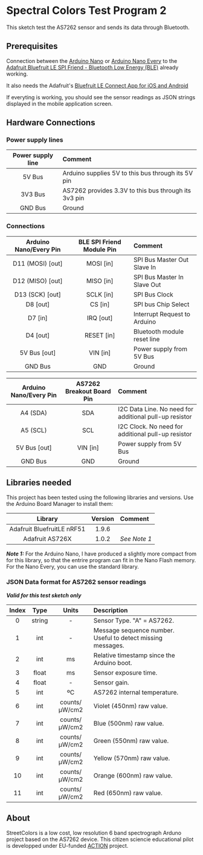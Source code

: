 # Spectral Colors Test Program 2

This sketch test the AS7262 sensor and sends its data through Bluetooth. 

## Prerequisites

Connection between the [Arduino Nano](https://store.arduino.cc/arduino-nano) or [Arduino Nano Every](https://store.arduino.cc/nano-every) to the [Adafruit Bluefruit LE SPI Friend - Bluetooth Low Energy (BLE)](https://www.adafruit.com/product/2633) already working.

It also needs the Adafruit's [Bluefruit LE Connect App for iOS and Android](https://learn.adafruit.com/bluefruit-le-connect)

If everyting is working, you should see the sensor readings as JSON strings displayed in the mobile application screen.

## Hardware Connections

### Power supply lines

| Power supply line       | Comment                                              |
|:-----------------------:|:-----------------------------------------------------|
| 5V Bus                  | Arduino supplies 5V to this bus through its 5V pin   |
| 3V3 Bus                 | AS7262 provides 3.3V to this bus through its 3v3 pin |                             
| GND Bus                 | Ground                                               |

### Connections

| Arduino Nano/Every Pin |  BLE SPI Friend Module Pin | Comment                      |
|:----------------------:|:--------------------------:|:-----------------------------|
| D11 (MOSI) [out]       | MOSI [in]                  | SPI Bus Master Out Slave In  |
| D12 (MISO) [out]       | MISO [in]                  | SPI Bus Master In Slave Out  |
| D13 (SCK)  [out]       | SCLK [in]                  | SPI Bus Clock                |
| D8         [out]       | CS   [in]                  | SPI bus Chip Select          |
| D7         [in]        | IRQ  [out]                 | Interrupt Request to Arduino |
| D4         [out]       | RESET [in]                 | Bluetooth module reset line  |
| 5V Bus     [out]       | VIN   [in]                 | Power supply from 5V Bus     |
| GND Bus                | GND                        | Ground                       |


| Arduino Nano/Every Pin | AS7262 Breakout Board Pin  | Comment                                                 |
|:----------------------:|:--------------------------:|:--------------------------------------------------------|
| A4 (SDA)               | SDA                        | I2C Data Line. No need for additional pull-up resistor  |
| A5 (SCL)               | SCL                        | I2C Clock.  No need for additional pull-up resistor     |
| 5V Bus   [out]         | VIN [in]                   | Power supply from 5V Bus                                |
| GND Bus                | GND                        | Ground                                                  |

## Libraries needed

This project has been tested using the following libraries and versions. 
Use the Arduino Board Manager to install them:

| Library                            | Version | Comment                   |
|:----------------------------------:|:-------:|:--------------------------|
| Adafruit BluefruitLE nRF51         |  1.9.6  |                           |
| Adafruit AS726X                    |  1.0.2  | *See Note 1*              |


***Note 1:*** For the Arduino Nano, I have produced a slightly more compact from for this library, so that the entrire program can fit in the Nano Flash memory. For the Nano Every, you can use the standard 
library.


### JSON Data format for AS7262 sensor readings

***Valid for this test sketch only***

| Index |  Type  | Units | Description                                  |
|:-----:|:------:|:-----:|:---------------------------------------------|
| 0     | string |   -   | Sensor Type. "A" = AS7262. |
| 1     | int    |   -   | Message sequence number. Useful to detect missing messages. |
| 2     | int    |   ms  | Relative timestamp since the Arduino boot. |
| 3     | float  |   ms  | Sensor exposure time. | 
| 4     | float  |   -   | Sensor gain. |
| 5     | int    |  ºC   | AS7262 internal temperature. |
| 6     | int    | counts/μW/cm2 | Violet (450nm) raw value. |
| 7     | int    | counts/μW/cm2 | Blue (500nm) raw value. |
| 8     | int    | counts/μW/cm2 | Green (550nm) raw value. |
| 9     | int    | counts/μW/cm2 | Yellow (570nm) raw value. |
| 10    | int    | counts/μW/cm2 | Orange (600nm) raw value. |
| 11    | int    | counts/μW/cm2 | Red (650nm) raw value. |

## About

StreetColors is a low cost, low resolution 6 band spectrograph Arduno project based on the AS7262 device.
This citizen sciencie educational pilot is developped under EU-funded [ACTION](https://actionproject.eu/) project.

